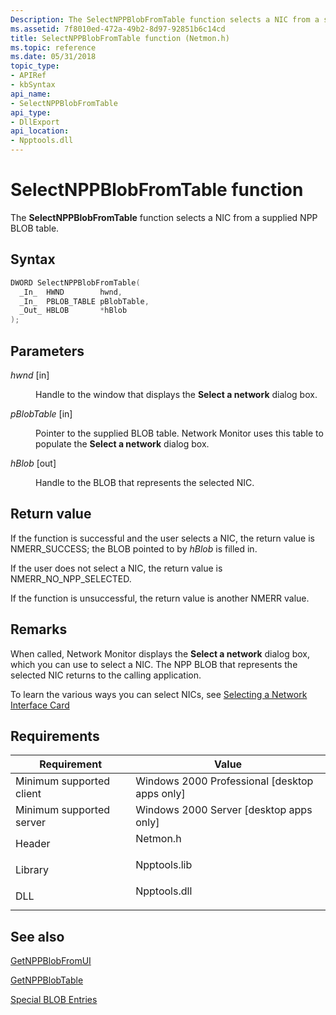 ```yaml
---
Description: The SelectNPPBlobFromTable function selects a NIC from a supplied NPP BLOB table.
ms.assetid: 7f8010ed-472a-49b2-8d97-92851b6c14cd
title: SelectNPPBlobFromTable function (Netmon.h)
ms.topic: reference
ms.date: 05/31/2018
topic_type: 
- APIRef
- kbSyntax
api_name: 
- SelectNPPBlobFromTable
api_type: 
- DllExport
api_location: 
- Npptools.dll
---
```


# SelectNPPBlobFromTable function

The **SelectNPPBlobFromTable** function selects a NIC from a supplied NPP BLOB table.

## Syntax


```C++
DWORD SelectNPPBlobFromTable(
  _In_  HWND        hwnd,
  _In_  PBLOB_TABLE pBlobTable,
  _Out_ HBLOB       *hBlob
);
```



## Parameters

<dl> <dt>

*hwnd* \[in\]
</dt> <dd>

Handle to the window that displays the **Select a network** dialog box.

</dd> <dt>

*pBlobTable* \[in\]
</dt> <dd>

Pointer to the supplied BLOB table. Network Monitor uses this table to populate the **Select a network** dialog box.

</dd> <dt>

*hBlob* \[out\]
</dt> <dd>

Handle to the BLOB that represents the selected NIC.

</dd> </dl>

## Return value

If the function is successful and the user selects a NIC, the return value is NMERR\_SUCCESS; the BLOB pointed to by *hBlob* is filled in.

If the user does not select a NIC, the return value is NMERR\_NO\_NPP\_SELECTED.

If the function is unsuccessful, the return value is another NMERR value.

## Remarks

When called, Network Monitor displays the **Select a network** dialog box, which you can use to select a NIC. The NPP BLOB that represents the selected NIC returns to the calling application.

To learn the various ways you can select NICs, see [Selecting a Network Interface Card](selecting-a-network-interface-card.md)

## Requirements



| Requirement | Value |
|-------------------------------------|-----------------------------------------------------------------------------------------|
| Minimum supported client<br/> | Windows 2000 Professional \[desktop apps only\]<br/>                              |
| Minimum supported server<br/> | Windows 2000 Server \[desktop apps only\]<br/>                                    |
| Header<br/>                   | <dl> <dt>Netmon.h</dt> </dl>     |
| Library<br/>                  | <dl> <dt>Npptools.lib</dt> </dl> |
| DLL<br/>                      | <dl> <dt>Npptools.dll</dt> </dl> |



## See also

<dl> <dt>

[GetNPPBlobFromUI](getnppblobfromui.md)
</dt> <dt>

[GetNPPBlobTable](getnppblobtable.md)
</dt> <dt>

[Special BLOB Entries](special-blob-entries.md)
</dt> </dl>

 

 




